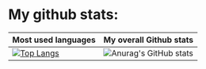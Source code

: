 # My github stats:

  

|              Most used languages              |            My overall Github stats            |
|-----------------------------------------------|-----------------------------------------------|
| [![Top Langs](https://github-readme-stats.vercel.app/api/top-langs/?username=DorianLudm)](https://github.com/anuraghazra/github-readme-stats) | ![Anurag's GitHub stats](https://github-readme-stats.vercel.app/api?username=DorianLudm&show_icons=true&theme=tokyonight)  |
